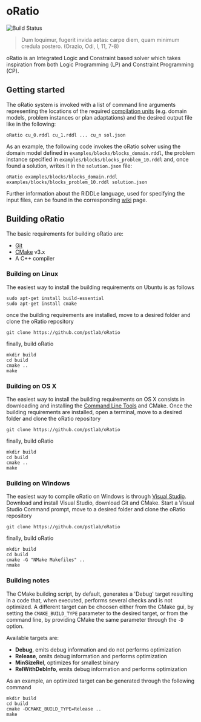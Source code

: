 # oRatio

![Build Status](https://github.com/ratioSolver/oRatio/actions/workflows/cmake.yml/badge.svg)

> Dum loquimur, fugerit invida aetas: carpe diem, quam minimum credula postero. (Orazio, Odi, I, 11, 7-8)

oRatio is an Integrated Logic and Constraint based solver which takes inspiration from both Logic Programming (LP) and Constraint Programming (CP).

## Getting started

The oRatio system is invoked with a list of command line arguments representing the locations of the required [compilation units](https://github.com/ratioSolver/RiDDLe/wiki) (e.g. domain models, problem instances or plan adaptations) and the desired output file like in the following:

```shell
oRatio cu_0.rddl cu_1.rddl ... cu_n sol.json
```

As an example, the following code invokes the oRatio solver using the domain model defined in `examples/blocks/blocks_domain.rddl`, the problem instance specified in `examples/blocks/blocks_problem_10.rddl` and, once found a solution, writes it in the `solution.json` file:

```shell
oRatio examples/blocks/blocks_domain.rddl examples/blocks/blocks_problem_10.rddl solution.json
```

Further information about the RiDDLe language, used for specifying the input files, can be found in the corresponding [wiki](https://github.com/ratioSolver/RiDDLe/wiki) page.

## Building oRatio

The basic requirements for building oRatio are:

- [Git](https://git-scm.com/)
- [CMake](https://cmake.org) v3.x
- A C++ compiler

### Building on Linux

The easiest way to install the building requirements on Ubuntu is as follows

```shell
sudo apt-get install build-essential
sudo apt-get install cmake
```

once the building requirements are installed, move to a desired folder and clone the oRatio repository

```shell
git clone https://github.com/pstlab/oRatio
```

finally, build oRatio

```shell
mkdir build
cd build
cmake ..
make
```

### Building on OS X

The easiest way to install the building requirements on OS X consists in downloading and installing the [Command Line Tools](https://developer.apple.com/downloads/) and CMake. Once the building requirements are installed, open a terminal, move to a desired folder and clone the oRatio repository

```shell
git clone https://github.com/pstlab/oRatio
```

finally, build oRatio

```shell
mkdir build
cd build
cmake ..
make
```

### Building on Windows

The easiest way to compile oRatio on Windows is through [Visual Studio](https://www.visualstudio.com/). Download and install Visual Studio, download Git and CMake. Start a Visual Studio Command prompt, move to a desired folder and clone the oRatio repository

```shell
git clone https://github.com/pstlab/oRatio
```

finally, build oRatio

```shell
mkdir build
cd build
cmake -G "NMake Makefiles" ..
nmake
```

### Building notes

The CMake building script, by default, generates a 'Debug' target resulting in a code that, when executed, performs several checks and is not optimized. A different target can be choosen either from the CMake gui, by setting the `CMAKE_BUILD_TYPE` parameter to the desired target, or from the command line, by providing CMake the same parameter through the `-D` option.

Available targets are:

* **Debug**, emits debug information and do not performs optimization
* **Release**, omits debug information and performs optimization
* **MinSizeRel**, optimizes for smallest binary
* **RelWithDebInfo**, emits debug information and performs optimization

As an example, an optimized target can be generated through the following command

```shell
mkdir build
cd build
cmake -DCMAKE_BUILD_TYPE=Release ..
make
```